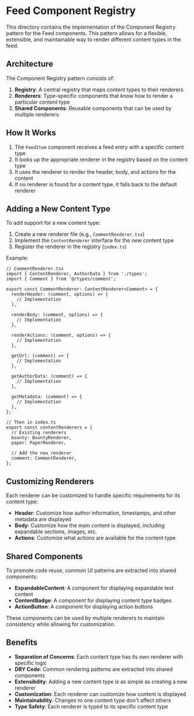 # Feed Component Registry

This directory contains the implementation of the Component Registry pattern for the Feed components. This pattern allows for a flexible, extensible, and maintainable way to render different content types in the feed.

## Architecture

The Component Registry pattern consists of:

1. **Registry**: A central registry that maps content types to their renderers
2. **Renderers**: Type-specific components that know how to render a particular content type
3. **Shared Components**: Reusable components that can be used by multiple renderers

## How It Works

1. The `FeedItem` component receives a feed entry with a specific content type
2. It looks up the appropriate renderer in the registry based on the content type
3. It uses the renderer to render the header, body, and actions for the content
4. If no renderer is found for a content type, it falls back to the default renderer

## Adding a New Content Type

To add support for a new content type:

1. Create a new renderer file (e.g., `CommentRenderer.tsx`)
2. Implement the `ContentRenderer` interface for the new content type
3. Register the renderer in the registry (`index.ts`)

Example:

```tsx
// CommentRenderer.tsx
import { ContentRenderer, AuthorData } from './types';
import { Comment } from '@/types/comment';

export const CommentRenderer: ContentRenderer<Comment> = {
  renderHeader: (comment, options) => {
    // Implementation
  },

  renderBody: (comment, options) => {
    // Implementation
  },

  renderActions: (comment, options) => {
    // Implementation
  },

  getUrl: (comment) => {
    // Implementation
  },

  getAuthorData: (comment) => {
    // Implementation
  },

  getMetadata: (comment) => {
    // Implementation
  },
};

// Then in index.ts
export const contentRenderers = {
  // Existing renderers
  bounty: BountyRenderer,
  paper: PaperRenderer,

  // Add the new renderer
  comment: CommentRenderer,
};
```

## Customizing Renderers

Each renderer can be customized to handle specific requirements for its content type:

- **Header**: Customize how author information, timestamps, and other metadata are displayed
- **Body**: Customize how the main content is displayed, including expandable sections, images, etc.
- **Actions**: Customize what actions are available for the content type

## Shared Components

To promote code reuse, common UI patterns are extracted into shared components:

- **ExpandableContent**: A component for displaying expandable text content
- **ContentBadge**: A component for displaying content type badges
- **ActionButton**: A component for displaying action buttons

These components can be used by multiple renderers to maintain consistency while allowing for customization.

## Benefits

- **Separation of Concerns**: Each content type has its own renderer with specific logic
- **DRY Code**: Common rendering patterns are extracted into shared components
- **Extensibility**: Adding a new content type is as simple as creating a new renderer
- **Customization**: Each renderer can customize how content is displayed
- **Maintainability**: Changes to one content type don't affect others
- **Type Safety**: Each renderer is typed to its specific content type
